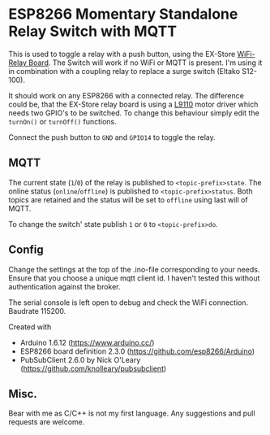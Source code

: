# ESP8266 Momentary Standalone Relay Switch with MQTT

This is used to toggle a relay with a push button, using the EX-Store [WiFi-Relay Board](https://ex-store.de/ESP8266-WiFi-Relay-V31). The Switch will work if no WiFi or MQTT is present. I'm using it in combination with a coupling relay to replace a surge switch (Eltako S12-100).

It should work on any ESP8266 with a connected relay. The difference could be, that the EX-Store relay board is using a [L9110](http://www.elecrow.com/download/datasheet-l9110.pdf) motor driver which needs two GPIO's to be switched. To change this behaviour simply edit the `turnOn()` or `turnOff()` functions.

Connect the push button to `GND` and `GPIO14` to toggle the relay.

## MQTT
The current state (`1`/`0`) of the relay is published to `<topic-prefix>state`. The online status (`online`/`offline`) is published to `<topic-prefix>status`. Both topics are retained and the status will be set to `offline` using last will of MQTT.

To change the switch' state publish `1` or `0` to `<topic-prefix>do`.

## Config
Change the settings at the top of the .ino-file corresponding to your needs. Ensure that you choose a unique mqtt client id. I haven't tested this without authentication against the broker.

The serial console is left open to debug and check the WiFi connection. Baudrate 115200.

Created with
- Arduino 1.6.12 (https://www.arduino.cc/)
- ESP8266 board definition 2.3.0 (https://github.com/esp8266/Arduino)
- PubSubClient 2.6.0 by Nick O'Leary (https://github.com/knolleary/pubsubclient)

## Misc.
Bear with me as C/C++ is not my first language. Any suggestions and pull requests are welcome.
